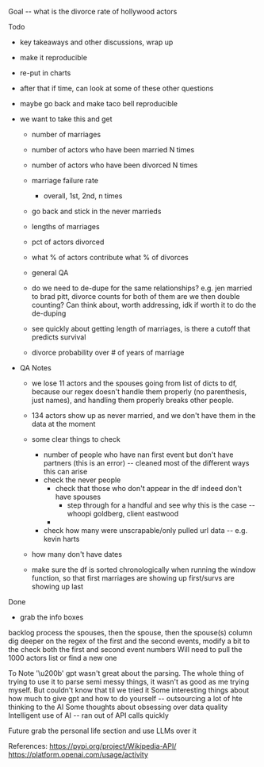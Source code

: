 Goal -- what is the divorce rate of hollywood actors

Todo
* key takeaways and other discussions, wrap up
* make it reproducible
* re-put in charts
* after that if time, can look at some of these other questions
* maybe go back and make taco bell reproducible

* we want to take this and get 
    * number of marriages
    * number of actors who have been married N times
    * number of actors who have been divorced N times
    * marriage failure rate
        * overall, 1st, 2nd, n times 

    * go back and stick in the never marrieds

    * lengths of marriages
    
    * pct of actors divorced
    * what % of actors contribute what % of divorces

    * general QA
    * do we need to de-dupe for the same relationships? e.g. jen married to brad pitt, divorce counts for both of them are we then double counting? Can think about, worth addressing, idk if worth it to do the de-duping
    * see quickly about getting length of marriages, is there a cutoff that predicts survival
    * divorce probability over # of years of marriage
    



    
* QA Notes
    * we lose 11 actors and the spouses going from list of dicts to df, because our regex doesn't handle them properly (no parenthesis, just names), and handling them properly breaks other people.
    * 134 actors show up as never married, and we don't have them in the data at the moment

    * some clear things to check
        * number of people who have nan first event but don't have partners (this is an error) -- cleaned most of the different ways this can arise
        * check the never people
            * check that those who don't appear in the df indeed don't have spouses
                * step through for a handful and see why this is the case -- whoopi goldberg, client eastwood
            * 
        * check how many were unscrapable/only pulled url data -- e.g. kevin harts

    * how many don't have dates
    * make sure the df is sorted chronologically when running the window function, so that first marriages are showing up first/survs are showing up last


Done
* grab the info boxes

backlog
process the spouses, then the spouse, then the spouse(s) column
dig deeper on the regex of the first and the second events, modify a bit to the check both the first and second event numbers 
Will need to pull the 1000 actors list or find a new one


To Note
'\u200b' gpt wasn't great about the parsing. The whole thing of trying to use it to parse semi messy things, it wasn't as good as me trying myself. But couldn't know that til we tried it
Some interesting things about how much to give gpt and how to do yourself -- outsourcing a lot of hte thinking to the AI 
Some thoughts about obsessing over data quality
Intelligent use of AI -- ran out of API calls quickly

Future
grab the personal life section and use LLMs over it

References:
https://pypi.org/project/Wikipedia-API/
https://platform.openai.com/usage/activity
